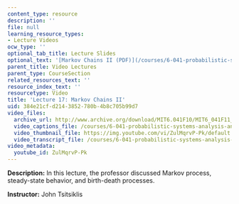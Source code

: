 ```yaml
---
content_type: resource
description: ''
file: null
learning_resource_types:
- Lecture Videos
ocw_type: ''
optional_tab_title: Lecture Slides
optional_text: '[Markov Chains II (PDF)](/courses/6-041-probabilistic-systems-analysis-and-applied-probability-fall-2010/resources/mit6_041f10_l17)'
parent_title: Video Lectures
parent_type: CourseSection
related_resources_text: ''
resource_index_text: ''
resourcetype: Video
title: 'Lecture 17: Markov Chains II'
uid: 384e21cf-d214-3852-780b-4b8c705b99d7
video_files:
  archive_url: http://www.archive.org/download/MIT6.041F10/MIT6_041F11_lec17_300k.mp4
  video_captions_file: /courses/6-041-probabilistic-systems-analysis-and-applied-probability-fall-2010/e184a888e46957868e152a69a0085d35_ZulMqrvP-Pk.vtt
  video_thumbnail_file: https://img.youtube.com/vi/ZulMqrvP-Pk/default.jpg
  video_transcript_file: /courses/6-041-probabilistic-systems-analysis-and-applied-probability-fall-2010/213fe0ba7cf21f6d71b49bb40c8b1a8f_ZulMqrvP-Pk.pdf
video_metadata:
  youtube_id: ZulMqrvP-Pk
---
```


**Description:** In this lecture, the professor discussed Markov process, steady-state behavior, and birth-death processes.

**Instructor:** John Tsitsiklis